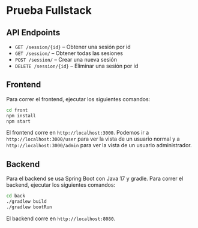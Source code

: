 # Prueba Fullstack

## API Endpoints  

- `GET /session/{id}` – Obtener una sesión por id
- `GET /session/` – Obtener todas las sesiones
- `POST /session/` – Crear una nueva sesión
- `DELETE /session/{id}` – Eliminar una sesión por id

## Frontend  

Para correr el frontend, ejecutar los siguientes comandos:

```bash
cd front
npm install
npm start
```

El frontend corre en `http://localhost:3000`. Podemos ir a `http://localhost:3000/user` para ver la vista de un usuario normal 
y a `http://localhost:3000/admin` para ver la vista de un usuario administrador.

## Backend

Para el backend se usa Spring Boot con Java 17 y gradle. Para correr el backend, ejecutar los siguientes comandos:

```bash
cd back
./gradlew build
./gradlew bootRun
```

El backend corre en `http://localhost:8080`.